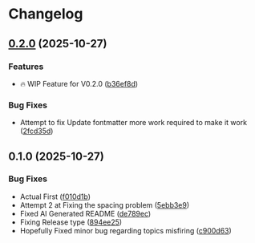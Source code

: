# Changelog

## [0.2.0](https://github.com/ScottGibb/Gibbiverse-Link-Fixer/compare/v0.1.0...v0.2.0) (2025-10-27)


### Features

* :fire: WIP Feature for V0.2.0 ([b36ef8d](https://github.com/ScottGibb/Gibbiverse-Link-Fixer/commit/b36ef8de0a6d232274cb30a8aefe65dae25f83f5))


### Bug Fixes

* Attempt to fix Update fontmatter more work required to make it work ([2fcd35d](https://github.com/ScottGibb/Gibbiverse-Link-Fixer/commit/2fcd35d462d6944e3f13e9a7fb78911a027baa30))

## 0.1.0 (2025-10-27)

### Bug Fixes

* Actual First ([f010d1b](https://github.com/ScottGibb/Gibbiverse-Link-Fixer/commit/f010d1bd3b65829082eb882defafe910a0d5c2b4))
* Attempt 2 at Fixing the spacing problem ([5ebb3e9](https://github.com/ScottGibb/Gibbiverse-Link-Fixer/commit/5ebb3e957ee03b555de2ff1a25f65eacc4e66592))
* Fixed AI Generated README ([de789ec](https://github.com/ScottGibb/Gibbiverse-Link-Fixer/commit/de789ec1c78dc16708136e4967ca680f5968dfd7))
* Fixing Release type ([894ee25](https://github.com/ScottGibb/Gibbiverse-Link-Fixer/commit/894ee25d402f271a6aef158b27d91e0b26015871))
* Hopefully Fixed minor bug regarding topics misfiring ([c900d63](https://github.com/ScottGibb/Gibbiverse-Link-Fixer/commit/c900d6357a65f3a342786616b81a047de4d0c997))
